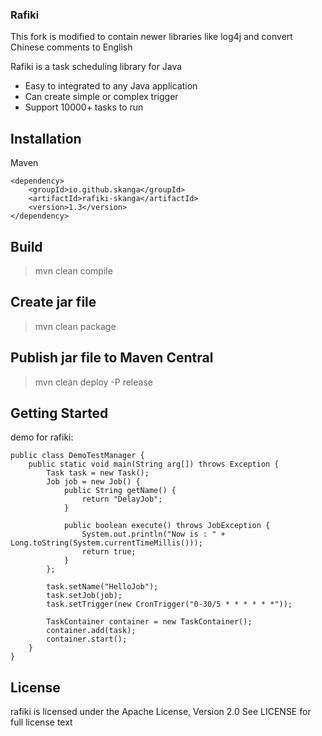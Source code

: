 ### Rafiki ####

This fork is modified to contain newer libraries like log4j and convert Chinese comments to English

Rafiki is a task scheduling library for Java

- Easy to integrated to any Java application
- Can create simple or complex trigger
- Support 10000+ tasks to run

## Installation ##

Maven

	<dependency>
	    <groupId>io.github.skanga</groupId>
	    <artifactId>rafiki-skanga</artifactId>
	    <version>1.3</version>
	</dependency>

## Build

>mvn clean compile

## Create jar file

>mvn clean package

## Publish jar file to Maven Central

>mvn clean deploy -P release

## Getting Started ##

demo for rafiki:

	public class DemoTestManager {
		public static void main(String arg[]) throws Exception {
			Task task = new Task();
			Job job = new Job() {
				public String getName() {
					return "DelayJob";
				}
		
				public boolean execute() throws JobException {
					System.out.println("Now is : " + Long.toString(System.currentTimeMillis()));
					return true;
				}
			};
		
			task.setName("HelloJob");
			task.setJob(job);
			task.setTrigger(new CronTrigger("0-30/5 * * * * * *"));
			
			TaskContainer container = new TaskContainer();
			container.add(task);
			container.start();
		}
	}
	

## License ##

rafiki is licensed under the Apache License, Version 2.0 See LICENSE for full license text
